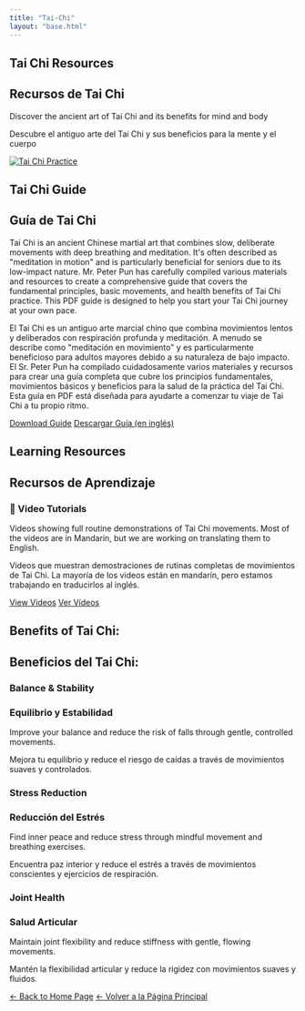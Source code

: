 ```yaml
---
title: "Tai-Chi"
layout: "base.html"
---
```


<section class="hero-section darkened" style="background-image: url('/images/tai-chi-hero.jpg');">
  <div class="hero-content">
    <h1 data-lang="en">Tai Chi Resources</h1>
    <h1 data-lang="es">Recursos de Tai Chi</h1>
    <p data-lang="en">Discover the ancient art of Tai Chi and its benefits for mind and body</p>
    <p data-lang="es">Descubre el antiguo arte del Tai Chi y sus beneficios para la mente y el cuerpo</p>
  </div>
</section>

<section class="featured-section">
  <div class="container">
    <div class="featured-card">
      <a href="/documents/tai-chi-class-2025.pdf" class="featured-image">
        <img src="/images/tai-chi-featured.jpg" alt="Tai Chi Practice">
      </a>
      <div class="featured-content">
        <h2 data-lang="en">Tai Chi Guide</h2>
        <h2 data-lang="es">Guía de Tai Chi</h2>
        <p data-lang="en">Tai Chi is an ancient Chinese martial art that combines slow, deliberate movements with deep breathing
          and meditation. It's often described as "meditation in motion" and is particularly beneficial for seniors
          due to its low-impact nature. Mr. Peter Pun has carefully compiled various materials and resources to
          create a comprehensive guide that covers the fundamental principles, basic movements, and health benefits
          of Tai Chi practice. This PDF guide is designed to help you start your Tai Chi journey at your own pace.
        </p>
        <p data-lang="es">El Tai Chi es un antiguo arte marcial chino que combina movimientos lentos y deliberados con respiración
          profunda y meditación. A menudo se describe como "meditación en movimiento" y es particularmente beneficioso para
          adultos mayores debido a su naturaleza de bajo impacto. El Sr. Peter Pun ha compilado cuidadosamente varios
          materiales y recursos para crear una guía completa que cubre los principios fundamentales, movimientos básicos
          y beneficios para la salud de la práctica del Tai Chi. Esta guía en PDF está diseñada para ayudarte a comenzar
          tu viaje de Tai Chi a tu propio ritmo.
        </p>
        <a href="/documents/tai-chi-class-2025.pdf" class="featured-button" target="_blank" data-lang="en">Download Guide</a>
        <a href="/documents/tai-chi-class-2025.pdf" class="featured-button" target="_blank" data-lang="es">Descargar Guía (en inglés)</a>
      </div>
    </div>
  </div>
</section>

<section class="container">
  <h2 class="section-title" data-lang="en">Learning Resources</h2>
  <h2 class="section-title" data-lang="es">Recursos de Aprendizaje</h2>

  <div class="resources-container">
    <div class="resource-card">
      <h3 class="resource-title">🎥 Video Tutorials</h3>
      <p class="resource-description" data-lang="en">Videos showing full routine demonstrations of Tai Chi movements. 
        Most of the videos are in Mandarin, but we are working on translating them to English.</p>
      <p class="resource-description" data-lang="es">Videos que muestran demostraciones de rutinas completas de movimientos de Tai Chi. 
        La mayoría de los videos están en mandarín, pero estamos trabajando en traducirlos al inglés.</p>
      <a href="https://1drv.ms/f/c/761a623eacccf9aa/EpW8NZwkRvpJnWWTbduSmwwBY_6U4XI2eOvU4f_caZ5amQ?e=7uYMMY/" class="resource-link" data-lang="en">View Videos</a>
      <a href="https://1drv.ms/f/c/761a623eacccf9aa/EpW8NZwkRvpJnWWTbduSmwwBY_6U4XI2eOvU4f_caZ5amQ?e=7uYMMY/" class="resource-link" data-lang="es">Ver Vídeos</a>
    </div>
    </div>
  </div>
</section>
</main>

<section class="benefits-section container">
  <h2 data-lang="en">Benefits of Tai Chi:</h2>
  <h2 data-lang="es">Beneficios del Tai Chi:</h2>
  <div class="benefits-grid">
    <div class="benefit-card">
      <h3 data-lang="en">Balance & Stability</h3>
      <h3 data-lang="es">Equilibrio y Estabilidad</h3>
      <p data-lang="en">Improve your balance and reduce the risk of falls through gentle, controlled movements.</p>
      <p data-lang="es">Mejora tu equilibrio y reduce el riesgo de caídas a través de movimientos suaves y controlados.</p>
    </div>
    <div class="benefit-card">
      <h3 data-lang="en">Stress Reduction</h3>
      <h3 data-lang="es">Reducción del Estrés</h3>
      <p data-lang="en">Find inner peace and reduce stress through mindful movement and breathing exercises.</p>
      <p data-lang="es">Encuentra paz interior y reduce el estrés a través de movimientos conscientes y ejercicios de respiración.</p>
    </div>
    <div class="benefit-card">
      <h3 data-lang="en">Joint Health</h3>
      <h3 data-lang="es">Salud Articular</h3>
      <p data-lang="en">Maintain joint flexibility and reduce stiffness with gentle, flowing movements.</p>
      <p data-lang="es">Mantén la flexibilidad articular y reduce la rigidez con movimientos suaves y fluidos.</p>
    </div>
  </div>
</section>
</main>

<div class="back-to-home-container">
  <a href="/index.html" class="back-button" data-lang="en">← Back to Home Page</a>
  <a href="/index.html" class="back-button" data-lang="es">← Volver a la Página Principal</a>
</div>


